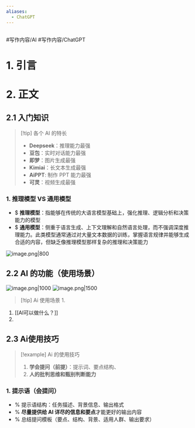 ```yaml
---
aliases:
  - ChatGPT
---
```

```table-of-contents
```

#写作内容/AI #写作内容/ChatGPT
# 1. 引言

# 2. 正文 
## 2.1 入门知识 
> [!tip] 各个 AI 的特长 
> - **Deepseek**：推理能力最强 
> - **豆包**：实时对话能力最强 
> - **即梦**：图片生成最强 
> - **Kimiai**：长文本生成最强
> - **AiPPT**: 制作 PPT 能力最强
> - **可灵**：视频生成最强 
### 1. 推理模型 VS 通用模型 
- $ **推理模型**：指能够在传统的大语言模型基础上，强化推理、逻辑分析和决策能力的模型
- $ **通用模型**：侧重于语言生成、上下文理解和自然语言处理，而不强调深度推理能力。此类模型通常通过对大量文本数据的训练，掌握语言规律并能够生成合适的内容，但缺乏像推理模型那样复杂的推理和决策能力

![image.png|800](https://fig-1321973591.cos.ap-nanjing.myqcloud.com/20250227202545.png)





## 2.2 AI 的功能（使用场景）
![image.png|1000](https://fig-1321973591.cos.ap-nanjing.myqcloud.com/20241107202200.png)
![image.png|1500](https://fig-1321973591.cos.ap-nanjing.myqcloud.com/20250227100944.png)

> [!tip] Ai 使用场景
> 1. 

1.  [[AI可以做什么？]]
2. 
## 2.3 Ai使用技巧

> [!example] Ai 的使用技巧 
>  1. **学会提问（前提）**：提示词、要点结构、
>  2. **人的批判思维和甄别判断能力**
### 1. 提示语（会提问）
- % 提示语结构：任务描述、背景信息、输出格式 
- % **尽量提供给 AI 详尽的信息和要点**才能更好的输出内容 
- % 总结提问模板（要点、结构、背景、适用人群、输出要求）
